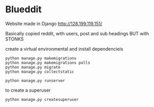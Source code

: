 # Blueddit
Website made in Django http://128.199.119.151/

Basically copied reddit, with users, post and sub headings BUT with STONKS

create a virtual environmental and install dependencieis 
```
python manage.py makemigrations
python manage.py makemigrations polls
python manage.py migrate
python manage.py collectstatic

python manage.py runserver
```

to create a superuser 
```
python manage.py createsuperuser
```

